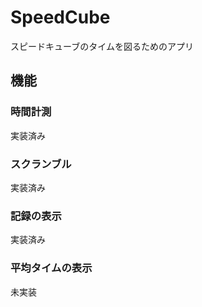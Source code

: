 <h1>SpeedCube</h1>
スピードキューブのタイムを図るためのアプリ

<h2>機能</h2>
<h3>時間計測</h3>
実装済み
<h3>スクランブル</h3>
実装済み
<h3>記録の表示</h3>
実装済み
<h3>平均タイムの表示</h3>
未実装